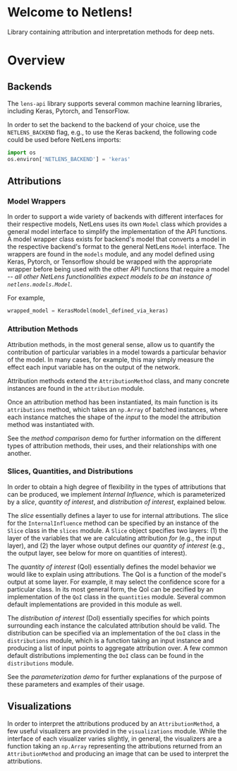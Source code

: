 # Welcome to Netlens!

Library containing attribution and interpretation methods for deep nets.


# Overview

## Backends

The `lens-api` library supports several common machine learning libraries, including Keras, Pytorch, and TensorFlow.

In order to set the backend to the backend of your choice, use the `NETLENS_BACKEND` flag, e.g., to use the Keras backend, the following code could be used before NetLens imports:

```python
import os
os.environ['NETLENS_BACKEND'] = 'keras'
```

## Attributions

### Model Wrappers

In order to support a wide variety of backends with different interfaces for their respective models, NetLens uses its own `Model` class which provides a general model interface to simplify the implementation of the API functions.
A model wrapper class exists for backend's model that converts a model in the respective backend's format to the general NetLens `Model` interface.
The wrappers are found in the `models` module, and any model defined using Keras, Pytorch, or Tensorflow should be wrapped with the appropriate wrapper before being used with the other API functions that require a model -- *all other NetLens functionalities expect models to be an instance of `netlens.models.Model`.*

For example,

```python
wrapped_model = KerasModel(model_defined_via_keras)
```

### Attribution Methods

Attribution methods, in the most general sense, allow us to quantify the contribution of particular variables in a model towards a particular behavior of the model.
In many cases, for example, this may simply measure the effect each input variable has on the output of the network.

Attribution methods extend the `AttributionMethod` class, and many concrete instances are found in the `attribution` module.

Once an attribution method has been instantiated, its main function is its `attributions` method, which takes an `np.Array` of batched instances, where each instance matches the shape of the *input* to the model the attribution method was instantiated with.

See the *method comparison* demo for further information on the different types of attribution methods, their uses, and their relationships with one another.

### Slices, Quantities, and Distributions

In order to obtain a high degree of flexibility in the types of attributions that can be produced, we implement *Internal Influence*, which is parameterized by a *slice*, *quantity of interest*, and *distribution of interest*, explained below.

The *slice* essentially defines a layer to use for internal attributions.
The slice for the `InternalInfluence` method can be specified by an instance of the `Slice` class in the `slices` module.
A `Slice` object specifies two layers: (1) the layer of the variables that we are calculating attribution *for* (e.g., the input layer), and (2) the layer whose output defines our *quantity of interest* (e.g., the output layer, see below for more on quantities of interest).

The *quantity of interest* (QoI) essentially defines the model behavior we would like to explain using attributions.
The QoI is a function of the model's output at some layer.
For example, it may select the confidence score for a particular class.
In its most general form, the QoI can be pecified by an implementation of the `QoI` class in the `quantities` module.
Several common default implementations are provided in this module as well.

The *distribution of interest* (DoI) essentially specifies for which points surrounding each instance the calculated attribution should be valid.
The distribution can be specified via an implementation of the `DoI` class in the `distributions` module, which is a function taking an input instance and producing a list of input points to aggregate attribution over.
A few common default distributions implementing the `DoI` class can be found in the `distributions` module. 

See the *parameterization demo* for further explanations of the purpose of these parameters and examples of their usage.

## Visualizations

In order to interpret the attributions produced by an `AttributionMethod`, a few useful visualizers are provided in the `visualizations` module.
While the interface of each visualizer varies slightly, in general, the visualizers are a function taking an `np.Array` representing the attributions returned from an `AttributionMethod` and producing an image that can be used to interpret the attributions.
